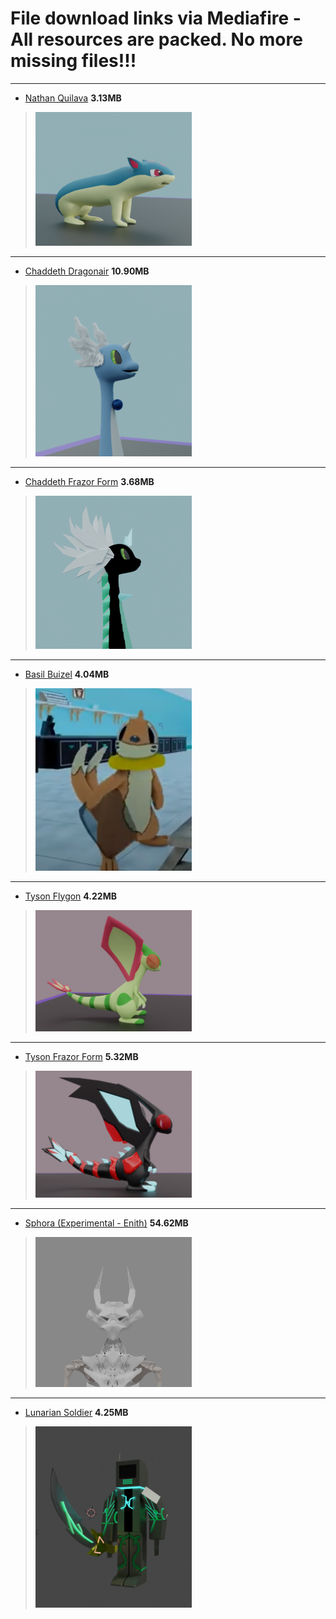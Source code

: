 # File download links via Mediafire - All resources are packed. No more missing files!!!


***
* [Nathan Quilava](https://www.mediafire.com/file/85tcqqhbq2klhsj/CharacterSets_Nathan.blend/file) **3.13MB** 
> [<img src="https://github.com/NeoEmberArt/Aslyis/blob/main/Characters/Icons/Nate.png" width="250"/>](https://www.mediafire.com/file/85tcqqhbq2klhsj/CharacterSets_Nathan.blend/file)


***
* [Chaddeth Dragonair](https://www.mediafire.com/file/hwvirzaehpce4fd/CharacterSets_Chaddeth.blend/file) **10.90MB**
> [<img src="https://github.com/NeoEmberArt/Aslyis/blob/main/Characters/Icons/ChaddethNormal.png?raw=true" width="250"/>](https://www.mediafire.com/file/hwvirzaehpce4fd/CharacterSets_Chaddeth.blend/file)


***
* [Chaddeth Frazor Form](https://www.mediafire.com/file/ny4o4ykmsbziqmu/CharacterSets_Chaddeth_FrazorForm.blend/file) **3.68MB**
> [<img src="https://github.com/NeoEmberArt/Aslyis/blob/main/Characters/Icons/ChaddethFrazor.png?raw=true" width="250"/>](https://www.mediafire.com/file/ny4o4ykmsbziqmu/CharacterSets_Chaddeth_FrazorForm.blend/file)


***
* [Basil Buizel](https://www.mediafire.com/file/mmuth1hvyhqpb4n/CharacterSets_Basil.blend/file) **4.04MB**
> [<img src="https://github.com/NeoEmberArt/Aslyis/blob/main/Characters/Icons/Basil.png?raw=true" width="250"/>](https://www.mediafire.com/file/mmuth1hvyhqpb4n/CharacterSets_Basil.blend/fil)


***
* [Tyson Flygon](https://www.mediafire.com/file/tvqu51tvx5inumy/CharacterSets_Tyson.blend/file) **4.22MB**
> [<img src="https://github.com/NeoEmberArt/Aslyis/blob/main/Characters/Icons/TysonNormal.png?raw=true" width="250"/>](https://www.mediafire.com/file/tvqu51tvx5inumy/CharacterSets_Tyson.blend/file)


***
* [Tyson Frazor Form](https://www.mediafire.com/file/9konz5sgdcjpvww/CharacterSets_Tyson_FrazorForm.blend/file) **5.32MB**
> [<img src="https://github.com/NeoEmberArt/Aslyis/blob/main/Characters/Icons/TysonFrazor.png?raw=true" width="250"/>](https://www.mediafire.com/file/9konz5sgdcjpvww/CharacterSets_Tyson_FrazorForm.blend/file)


***
* [Sphora (Experimental - Enith)](https://www.mediafire.com/file/qw1otbfa24on5qp/Sphora.blend/file) **54.62MB**
> [<img src="https://github.com/NeoEmberArt/Aslyis/blob/main/Characters/Icons/Sphora.png?raw=true" width="250"/>](https://www.mediafire.com/file/qw1otbfa24on5qp/Sphora.blend/file)

***
* [Lunarian Soldier](https://www.mediafire.com/file/5lkx2dm570yrijo/Lunarian+Soldier.blend/file) **4.25MB** 
> [<img src="https://github.com/NeoEmberArt/Aslyis/blob/main/Characters/Icons/LunarianSoldierWithKheronSword.png?raw=true" width="250"/>](https://www.mediafire.com/file/5lkx2dm570yrijo/Lunarian+Soldier.blend/file)
